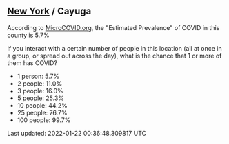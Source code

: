 
## [New York](/united-states/new-york) / Cayuga

According to [MicroCOVID.org](http://microcovid.org),
the "Estimated Prevalence" of COVID in this county is 5.7%

If you interact with a certain number of people in this location
(all at once in a group, or spread out across the day), what is the chance that
1 or more of them has COVID?

- 1 person: 5.7%
- 2 people: 11.0%
- 3 people: 16.0%
- 5 people: 25.3%
- 10 people: 44.2%
- 25 people: 76.7%
- 100 people: 99.7%

Last updated: 2022-01-22 00:36:48.309817 UTC
